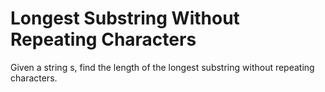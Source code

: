 # Longest Substring Without Repeating Characters
Given a string s, find the length of the longest substring without repeating characters.
